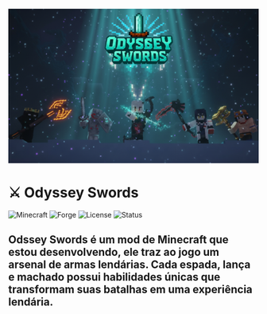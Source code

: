<p align="center">
  <img src="images/thumbnanail.png" alt="Blades of Majestica" width="800"/>
</p>

# ⚔️ Odyssey Swords

![Minecraft](https://img.shields.io/badge/Minecraft-1.19.2-blue?style=for-the-badge)
![Forge](https://img.shields.io/badge/Forge-1.20.1-green?style=for-the-badge)
![License](https://img.shields.io/badge/License-MIT-yellow?style=for-the-badge)
![Status](https://img.shields.io/badge/Status-Em%20Desenvolvimento-orange?style=for-the-badge)

## Odssey Swords é um mod de Minecraft que estou desenvolvendo, ele traz ao jogo um arsenal de armas lendárias. Cada espada, lança e machado possui habilidades únicas que transformam suas batalhas em uma experiência lendária.